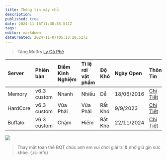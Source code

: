 ```yaml
---
title: Thông tin máy chủ
description: 
published: true
date: 2024-11-16T11:30:55.511Z
tags: 
editor: markdown
dateCreated: 2024-11-07T05:13:20.517Z
---
```


> Tặng Mu0rs [Ly Cà Phê](https://mu0rs.com/ung-ho-mu-ko-reset)


| Server | Phiên bản | Điểm Kinh Nghiệm | Tỉ lệ rơi vật phẩm | Độ Khó | Ngày Open | Thông Tin | Trạng Thái |
|:-------|:----------|:-----------------|:-------------------|:-------|:----------|:----------|:-----------|
| Memory   | v6.3 custom | Nhanh | Nhiều | Dễ | 18/06/2016 | [Chi Tiết <span class="mdi mdi-cursor-default-click"/>](/vi/server/memory) | [![](https://img.shields.io/badge/LIVE-green.svg?logo=data:image/svg%2bxml;base64,PHN2ZyB4bWxucz0iaHR0cDovL3d3dy53My5vcmcvMjAwMC9zdmciIHZlcnNpb249IjEiIHdpZHRoPSI2MDAiIGhlaWdodD0iNjAwIj48cGF0aCBkPSJNMTI5IDExMWMtNTUgNC05MyA2Ni05MyA3OEwwIDM5OGMtMiA3MCAzNiA5MiA2OSA5MWgxYzc5IDAgODctNTcgMTMwLTEyOGgyMDFjNDMgNzEgNTAgMTI4IDEyOSAxMjhoMWMzMyAxIDcxLTIxIDY5LTkxbC0zNi0yMDljMC0xMi00MC03OC05OC03OGgtMTBjLTYzIDAtOTIgMzUtOTIgNDJIMjM2YzAtNy0yOS00Mi05Mi00MmgtMTV6IiBmaWxsPSIjZmZmIi8+PC9zdmc+)](https://mu0rs.com) | 
| HardCore | v6.3 custom | Vừa Phải | Vừa Phải | Rất Khó | 9/9/2023 | [Chi Tiết <span class="mdi mdi-cursor-default-click"/>](/vi/server/hard-core) | [![](https://img.shields.io/badge/LIVE-green.svg?logo=data:image/svg%2bxml;base64,PHN2ZyB4bWxucz0iaHR0cDovL3d3dy53My5vcmcvMjAwMC9zdmciIHZlcnNpb249IjEiIHdpZHRoPSI2MDAiIGhlaWdodD0iNjAwIj48cGF0aCBkPSJNMTI5IDExMWMtNTUgNC05MyA2Ni05MyA3OEwwIDM5OGMtMiA3MCAzNiA5MiA2OSA5MWgxYzc5IDAgODctNTcgMTMwLTEyOGgyMDFjNDMgNzEgNTAgMTI4IDEyOSAxMjhoMWMzMyAxIDcxLTIxIDY5LTkxbC0zNi0yMDljMC0xMi00MC03OC05OC03OGgtMTBjLTYzIDAtOTIgMzUtOTIgNDJIMjM2YzAtNy0yOS00Mi05Mi00MmgtMTV6IiBmaWxsPSIjZmZmIi8+PC9zdmc+)](https://mu0rs.com) |
| Buffalo  | v6.3 custom | Chậm | Hiếm | Rất Khó | 22/11/2024 | [Chi Tiết <span class="mdi mdi-cursor-default-click"/>](/vi/server/buffalo) | [![](https://img.shields.io/badge/SOON-grey.svg?logo=data:image/svg%2bxml;base64,PHN2ZyB4bWxucz0iaHR0cDovL3d3dy53My5vcmcvMjAwMC9zdmciIHZlcnNpb249IjEiIHdpZHRoPSI2MDAiIGhlaWdodD0iNjAwIj48cGF0aCBkPSJNMTI5IDExMWMtNTUgNC05MyA2Ni05MyA3OEwwIDM5OGMtMiA3MCAzNiA5MiA2OSA5MWgxYzc5IDAgODctNTcgMTMwLTEyOGgyMDFjNDMgNzEgNTAgMTI4IDEyOSAxMjhoMWMzMyAxIDcxLTIxIDY5LTkxbC0zNi0yMDljMC0xMi00MC03OC05OC03OGgtMTBjLTYzIDAtOTIgMzUtOTIgNDJIMjM2YzAtNy0yOS00Mi05Mi00MmgtMTV6IiBmaWxsPSIjZmZmIi8+PC9zdmc+)](https://mu0rs.com)  |

[![](https://custom-icon-badges.demolab.com/badge/Chiến_Ngay-Tải_Game-green.svg?logo=download)](https://drive.google.com/drive/folders/13z3-HCiic7ukbfJdUlQoxB8DFiMD6-jR)

> Thay mặt toàn thể BQT chúc anh em vui chơi giải trí & nhớ giữ gìn sức khỏe.
{.is-info}